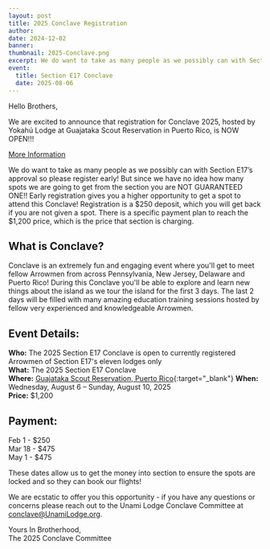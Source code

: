```yaml
---
layout: post
title: 2025 Conclave Registration
author:
date: 2024-12-02
banner:
thumbnail: 2025-Conclave.png
excerpt: We do want to take as many people as we possibly can with Section E17’s approval so please register early!...
event:
  title: Section E17 Conclave
  date: 2025-08-06
---
```


Hello Brothers,

We are excited to announce that registration for Conclave 2025, hosted by Yokahú Lodge at Guajataka Scout Reservation in Puerto Rico, is NOW OPEN!!!

<div class="text-center">
  <a href="https://sectione17.oa-bsa.org/conclave-2025/" class="btn btn-primary btn-lg" target="_blank">More Information</a>
</div>

We do want to take as many people as we possibly can with Section E17’s approval so please register early! But since we have no idea how many spots we are going to get from the section you are NOT GUARANTEED ONE!! Early registration gives you a higher opportunity to get a spot to attend this Conclave! Registration is a $250 deposit, which you will get back if you are not given a spot. There is a specific payment plan to reach the $1,200 price, which is the price that section is charging.

## What is Conclave?

Conclave is an extremely fun and engaging event where you'll get to meet fellow Arrowmen from across Pennsylvania, New Jersey, Delaware and Puerto Rico! During this Conclave you'll be able to explore and learn new things about the island as we tour the island for the first 3 days. The last 2 days will be filled with many amazing education training sessions hosted by fellow very experienced and knowledgeable Arrowmen.

## Event Details:

**Who:** The 2025 Section E17 Conclave is open to currently registered Arrowmen of Section E17's eleven lodges only  
**What:** The 2025 Section E17 Conclave  
**Where:** [Guajataka Scout Reservation, Puerto Rico](https://www.google.com/maps/place/Guajataka+Scout+Reservation/@18.3697303,-66.921704,17z/data=!3m1!4b1!4m6!3m5!1s0x8c02c6b1278d2b67:0xcd83da995662022!8m2!3d18.3697303!4d-66.9191291!16s%2Fg%2F1tjy2jrg?entry=ttu){:target="_blank"} 
**When:** Wednesday, August 6 – Sunday, August 10, 2025  
**Price:** $1,200

## Payment:
Feb 1 - $250  
Mar 18 - $475  
May 1 - $475

These dates allow us to get the money into section to ensure the spots are locked and so they can book our flights!

We are ecstatic to offer you this opportunity - if you have any questions or concerns please reach out to the Unami Lodge Conclave Committee at conclave@UnamiLodge.org.

Yours In Brotherhood,  
The 2025 Conclave Committee
